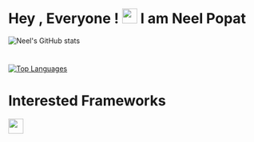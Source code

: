 
# Hey , Everyone !  <img src="https://raw.githubusercontent.com/MartinHeinz/MartinHeinz/master/wave.gif" width="30px"> I am Neel Popat



![Neel's GitHub stats](https://github-readme-stats.vercel.app/api?username=neelpopat242&show_icons=true&theme=radical)

#
[![Top Languages](https://github-readme-stats.vercel.app/api/top-langs/?username=neelpopat242)](https://github.com/anuraghazra/github-readme-stats)

#
# Interested Frameworks

<img src="" width="30px">



